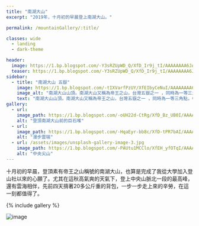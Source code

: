 ```yaml
---
title: "南湖大山"
excerpt: "2019年，十月初的早晨登上南湖大山。"

permalink: /mountainGallery/:title/

classes: wide
  - landing
  - dark-theme

header:
  image: https://1.bp.blogspot.com/-Y3sRZUpWD_Q/XfD_Ir9j_tI/AAAAAAAA6JA/MfVnJC_mZpA2DsBB01qZaSjU0O5KauXSACLcBGAsYHQ/s1600/_MG_2965.JPG
  teaser: https://1.bp.blogspot.com/-Y3sRZUpWD_Q/XfD_Ir9j_tI/AAAAAAAA6JA/MfVnJC_mZpA2DsBB01qZaSjU0O5KauXSACLcBGAsYHQ/s1600/_MG_2965.JPG
sidebar:
  - title: "南湖大山 五嶽"
    image: https://1.bp.blogspot.com/-tIXVarfPzUY/XfEIbyCeNuI/AAAAAAAA6Jc/tDRELv0jtmwIxZrRd8OhqzDJbfK906IiwCLcBGAsYHQ/s1600/_MG_2979.JPG
    image_alt: "南湖大山山頂。南湖大山又稱為帝王之山，台灣五嶽之一 ，同時為一等三角點，中央山脈北一段最高點"
    text: "南湖大山山頂。南湖大山又稱為帝王之山，台灣五嶽之一 ，同時為一等三角點，中央山脈北一段最高點"
gallery:
  - url: 
    image_path: https://1.bp.blogspot.com/-oUH22d-CtRg/XfD_Bz_UB0I/AAAAAAAA6I8/M7x24PORMxYHG1IJCwN80BEZxSqqDOkawCLcBGAsYHQ/s1600/_MG_2960.JPG
    alt: "登頂南湖大山前的巨石堆"
  - url: 
    image_path: https://1.bp.blogspot.com/-HqaEyr-bb8c/XfD-tPR7bAI/AAAAAAAA6I0/Jf3M0XQkXXwGGXcmzUn75eRc5qCHcbTbgCLcBGAsYHQ/s1600/_MG_2961.JPG
    alt: "漫步雲端"
  - url: /assets/images/unsplash-gallery-image-3.jpg
    image_path: https://1.bp.blogspot.com/-PAUtu1MCClo/XfEH_yfOTqI/AAAAAAAA6JQ/Qs4TDVj12eIT-GOOow2ORSYwUUoW3D8DACLcBGAsYHQ/s1600/_MG_2967.JPG
    alt: "中央尖山"
---
```


十月初的早晨，登頂素有帝王之山稱號的南湖大山，也算是完成了我從大學加入登山社以來的心願了。尤其在這秋高氣爽的天氣下，登上中央山脈北一段的最高峰，還有雲海相伴，先前四天揹著20多公斤重的背包，一步一步走上來的辛勞，在這一刻都值得了。


{% include gallery %}


![image](https://lh3.googleusercontent.com/-TeB1lw5e-b4/XfYIKBUmjAI/AAAAAAAA6oY/W_rPGa--xi4hx-fckhpyqCXiiTMDedjVACLcBGAsYHQ/s1600/1576405028859687-1.png)
